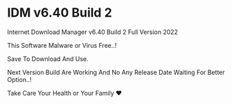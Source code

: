 # IDM v6.40 Build 2
Internet Download Manager v6.40 Build 2 Full Version 2022

This Software Malware or Virus Free..!

Save To Download And Use.

Next Version Build Are Working And No Any Release Date Waiting For Better Option..!

Take Care Your Health or Your Family ❤️
